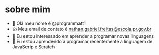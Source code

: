 # sobre mim

- 👋 Olá meu nome é @programmatt1
- :+1: Meu email de contato é nathan.gabriel.freitas@escola.pr.gov.br
- 👀 Eu estou interessado em aprender a programar novas linguagens 
- 🌱 Eu estou aprendendo a programar recentemente a linguagem de JavaScrip e Scratch

<!---
programmatt1/programmatt1 is a ✨ special ✨ repository because its `README.md` (this file) appears on your GitHub profile.
You can click the Preview link to take a look at your changes.
--->
